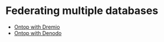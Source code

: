 # Federating multiple databases

* [Ontop with Dremio](dremio/README.md)
* [Ontop with Denodo](denodo/README.md)
